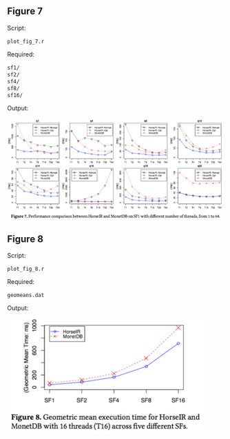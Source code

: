 ## Figure 7

Script:

    plot_fig_7.r

Required:

    sf1/
    sf2/
    sf4/
    sf8/
    sf16/

Output:

![](../../docs/fig/fig_7.png)

## Figure 8

Script:

    plot_fig_8.r

Required:

    geomeans.dat

Output:

![](../../docs/fig/fig_8.png)


